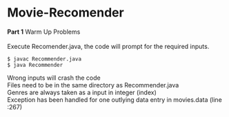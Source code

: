 # Movie-Recomender

<b>Part 1</b>  Warm Up Problems <br><br>
Execute Recomender.java, the code will prompt for the required inputs.

```
$ javac Recommender.java
$ java Recommender
```

Wrong inputs will crash the code <br>
Files need to be in the same directory as Recommender.java <br>
Genres are always taken as a input in integer (index) <br>
Exception has been handled for one outlying data entry in movies.data (line :267) <br>
